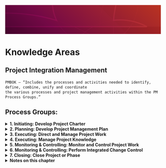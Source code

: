 <img src="header.png">

# Knowledge Areas 

## Project Integration Management 
```
PMBOK – “Includes the processes and activities needed to identify, define, combine, unify and coordinate 
the various processes and project management activities within the PM Process Groups.”
```
## Process Groups:
<details>
  <summary> <b> 1. Initiating: Develop Project Charter</b></summary>

<h3> Initiating: Develop Project Charter </h3>
<ul>
  <li> The process of developing a document to formally authorize a project or a phase </li>
  <li> Outlines the project objectives </li>
  <li> Defines the authority of the project manager</li>
  <li> Provides the project manager with the authority to put the resources together to project activities</li>
  <li> Establishes a direct link between the project and the strategic objectives of the organization and assures the organizational commitment to the project</li>
  <li> The approved project charter formally initiates the project</li>
</ul> 

<h3> Inputs:</h3> 

<ul>
  <li> <b>Business Documents: </b> Contain specific information as to why a project should be initiated. There are two main documents the business case and the benefits management plan. 
    <ul>
      <li> <b>Business Case: </b> Necessary information that determines whether or not the project is worth the required investment. Eg: Market Demand, Customer Request, Organizational Need, Legal requirement </li>
      <li> <b> Project Benefits Management Plan: </b> Describes the main benefits that the project will produce once it is completed and how to measure the benefits. The project benefit could be the product, service, or result. It maybe created by doing a cost-benefit analysis a project. </li>
    </ul>
  </li>
  
  <li> <b> Agreements:</b>
  <ul>
    <li> Service Level Agreements (SLA) </li>
    <li> Letters of intent </li>
   <li> Contract between the internal and external customer </li>
    <li> Work required to be performed for payment </li>
  </ul>
  </li>
  
  <li> <b> Enterprise Environmental Factors</b> </li>
  <li> <b> Organizational Process Assets </b></li>

  <li> <b> Project selection Methods: </b>
  <ul>
    <li> Benifit Cost Ratio (BCR): Ratio of benifit to cost. </li>
    <li> Economic Value Add (EVA): How much value a project has created for its shareholders </li>
    <li> Internal Rate of Return (IRR): The Projects return as an interest rate in percent </li>
    <li> Opportunity Cost, (Smaller is better) </li>
    <li> Payback Period, (Quicker is better) </li>
    <li> Present value (time value of money) and Net Present Value (time value of money w/costs factored in </li> 
    <li> ROI, (Return on Investment) </li> 
  </ul>
  </li>
  </ul>

<h3> Tools and Techniques:</h3>
<ul>
  <li> <b> Expert Judgment </b></li>
  <li> <b> Meetings </b></li>
  <li> <b> Data Gathering: </b> Techniques such as brainstorming, focus groups, and interviews. </li>
  <li> <b> Interpersonal and Team Skills :</b> Guide the development of the project, (Project Meetings, brainstorming, problem solving, & conflict resolution). Meeting management techniques will be needed in order to ensure meetings are run properly. </li>
</ul>

<h3> Output: </h3>
<ul>
<li> <b> Project Charter</b> 
     <ul>
       <li> Formally authorizes the existence of the project and it assigns the Project Manager and their Authority Level </li>
       <li> Signed by the organization Senior Management </li>
       <li> High Level requirements & risks </li>
       <li> Preliminary Project Budget and Schedule </li>
       <li> Project Purpose or justification </li>
     </ul>
</li>
<li> <b> Assumption Log: </b> A list of things that you perceive to be true (assumptions) and things that might constrain the project. </li>
</ul>
</details>

<details>
  <summary> <b> 2. Planning: Develop Project Management Plan </b></summary>

<h2>Planning: Develop Project Management Plan </h2>

<ul>
  <li> Process of defining, preparing, and coordinating all plan components and consolidating them into an integrated project management plan. </li>
  <li> Comprehensive document that outlines the basis of all project work and how the work will be performed </li>
  <li> Either summary or detailed </li> 
  <li> Contains Bbselines and plans </li>
  
</ul> 

<h3> Inputs:</h3> 

<ul>
  <li> <b> Project Charter: </b> Previous process (Develop Project Charter) </li>
  <li> <b> Outputs from other Planning Processes: </b> Outputs such as baselines and subsidiary management plans from the scope, time, cost, quality, risk, human resource, communication, procurement, and stakeholder planning processes are consolidated to create the Project Management Plan. </li>
  <li> <b> Enterprise Environmental Factors </b> </li>
  <li> <b> Organizational Process Assets </b> </li>
</ul>
  

<h3> Tools and Techniques:</h3> 

<ul>
  <li> Expert Judgment </li>
  <li> Data Gathering: Brainstorming, Checklists, Focus groups, Interview </li> 
  <li> Interpersonal and Team Skills: Conflict Management, Facilitation, Meeting Management </li> 
  <li> Meetings: Kick-off meeting </li>
</ul>


<h3> Outputs:</h3> 
<b> Project Management Plan </b> 
<ul>
  <li> Outlines how the project is executed, monitored and controlled, and closed </li> 
  <li> 4 Baselines: Scope, Schedule, Cost and Performance measurement</li>
  <li> 14 subsidiary plans</li>
  <li> Approved by either the Project Manager, Sponsor, Functional Manager, Program Manager, or in rare instances Senior Management</li>
  <li> Provides Guidance on project execution</li>
  <li> Formal Written piece of communication</li>
  <li> Only changed when a change request is generated and approved by the change control board</li>
</ul>

<ul>
  <li> <b>Process Improvement Plan: </b> Defines how processes that are used on the project will be evaluated and improved </li>
  <li> <b>Change Management Plan:</b> Defines how change requests will be managed, controlled, and formally authorized </li>
  <li> <b>Configuration Management Plan:</b> Defines how documentation changes concerning the project’s deliverables and processes will be managed </li>
  <li> <b>Performance Measurement Baseline:</b> This is a record of what the project had planned, scheduled, and budgeted in terms of scope, schedule, and cost performance </li>
  <li> <b>Project Life Cycle:</b> A representation of the generally sequential and sometimes overlapping project phases that a project typically goes through. </li>
  <li> <b>Management Review: </b> A review by the project manager, stakeholders, and management to evaluate whether the project has the expected performance or there is a necessity to take preventive or corrective actions </li>
</ul>   
    
</details>

<details>
  <summary> <b> 3. Executing: Direct and Manage Project Work </b></summary>

<h2>Executing: Direct and Manage Project Work </h2>


</details>

<details>
  <summary> <b> 4. Executing: Manage Project Knowledge </b></summary>

<h2>Executing: Manage Project Knowledge </h2>


</details>

<details>
  <summary> <b> 5. Monitoring & Controlling: Monitor and Control Project Work </b></summary>

<h2> Monitoring & Controlling: Monitor and Control Project Work </h2>

<ul>
  <li> Change request</li>
  <li> Work performance reports</li>
  <li> Project Management Plan updates</li>
  <li> Project Document updates</li>
</ul> 


</details>


<details>
  <summary> <b> 6. Monitoring & Controlling: Perform Integrated Change Control </b></summary>

<h2>Monitoring & Controlling: Perform Integrated Change Control  </h2>

"This is a hot topic, Anticipate lots of questions in the PMP exam"

<ol>
  <li> Review all change requests</li>
  <li> Communicating the decisions</li>
  <li> Process where you assess the change's impact on the project</li>
  <li> PM ultimately responsible for all changes</li>  
  <li> Any stakeholder may request change</li>
  <li> Change requests has to be in a written form</li>
  <li> Change control board: Group responsible for reviewing, evaluating, approving, decision making and communicating</li>
  
</ol> 

<b> Change Control Process </b>
<ol>
  <li> A stakeholder needs to indentify a need for a change</li>
  <li> PM asses the change and look for any other options for the change request.  Looks for the impact of the change request.</li>
  <li> The change request is submitted to the Change Control Board.</li>
  <li> If approved, the PM will adjust the Project Management Plan, and then manage the the project to the new plan.</li>
  <li> If it is not approved, the team goes back to the issue and develop a new change request, repeat step 1.</li>
  <li>

<h3> Inputs: </h3>
<ul>
  <li> Project Management Plan</li>
  <li> Project Documents</li>
  <li> Work Performance Report</li>
  <li> Change Requests  (this will be the main input)</li>
  <li> Entirprise Environment Factors</li>
  <li> Organizational Process Assets</li>
  <li> Export Judgement</li>
  <li> Meeting</li>
  <li> Data Analysis</li>
  <li> Change Control Tools</li>
     To amanage the change requests, status, and resulting decisions\
     Update the stakeholder sith current information
  <li>Approved Change Requests</li>
      Once the change control board members approve a change requests, it will be implemented in the Direct and Manage Project Work process.
  <li>Project Management Plan Updates</li>
  <li> Project Document updates</li>
        change log

</details>

<details>
  <summary> <b> 7. Closing: Close Project or Phase </b></summary>

<h2>Closing: Close Project or Phase </h2>
This is the last process of integration. Before you do this prcess, the deliverable will have to be accepted.


<ul>
  <li> Finalize all activities.</li>
  <li> Making certain that all documents and deliverables are up-to-date and that all issues are resolved.</li>
  <li> Confirming the delivery and formal acceptance of the deliverables by the customer</li>
  <li> Closing project accounts</li>
  <li> Reassing personal</li>
  <li> Confirming the formal acceptance of the seller's work</li>
  <li>  Audit project success or failure</li>
  <li>  Identify lesson learned, and archive project informaion for future use</li>
  <li>  Transfer the project's products, services, or results to the next phase or production and/ operations</li>
  <li> Investigate and document the reasons for the actions taken if the project is terminated before completion.</li>
</ul>

<h3> Inputs</h3>
<ul>
  <li> Project Charter</li>
  <li>  Project Management Plan</li>
  <li> Project Documents</li>
  <li>  Accepted Deliverables</li>
  <li> Business Documents</li>
  <li>  Aggrements</li>
  <li>  Procurement Documentations</li>
  <li> Organizational Process Assets</li>
</ul>

<h3>Tools and Techniques</h3>
<ul>
  </li>Expert Judgements</li>
  </li> Analytical Techniques</li>
        Ducument Analysis
        Trend Analysis
         Variance Analysis
  </li> Meetings</li>
</ul>


<h3> Outputs</h3>
<ul>
<li>Final Product service, or result transition</li>
    The transition of the deliverible to organization
<li> Final report
  <ul>
    <li>A summary of what took place in the project</li>
    <li> how successful was the project?</li>
    <li>Any variation in the baseline</li>
    </UL>
<li>Project Document Updates</li>
<li> Organizational Process Assets Updates</li>
</ul>
</details>

<details>
    <summary> <b> Notes on this chapter </b></summary>

<h3>Notes on this chapter</h3>
* **CBR** : Benefit-Cost Ratio, the bigger the number the better is the project
* **Business Document** is where the outline of the project is stated
* **An assumption og** is used to track all assumptions made throughout the project 
* The tool that is used for arranging a team with different skill set is a focus group, which is part of **Data Gathering**. “Meeting” and “interpersonal and team skills” do not involve a focus group.
* The **project management plan** contains the change management plan. 
Once a **change request** has been approved in the perform integrated change control process, the project manager will then execute the change in the **direct and manage project work process**
* Once a **Change  request** has been approved or rejected the project manager should update the *change log* to reflect the status of the change. 
* Once a deliverable has been accepted, the project manager should then conduct the **close project or phase** process. 
* **Explicit knowledge** is gained from words, pictures, and numbers, such as reading books. **Tacit** is generally from beliefs, insights, and experiences. 
* The first step in managing any issues on a project is to add it to the **issue log**. From there, the PM can get a **change request** to either change the vendor or add more time to the project. Once a change request has been approved, then the PM can update the **project management plan**.
* **The work performance data** will describe what is happening to the deliverable as it is being done.
* The **project charter** is used to authorize a project. 
* The **project management plan** and **stakeholder register** come after the charter is created. 
* The **business documents* are an input to create project charters.
* The **change management plan** is a part of the **project management plan** that will describes how to manage changes on a project. That includes getting them requested, assessed, approved, or rejected. 
* Once new knowledge has been acquired, the project manager should update the **lesson learned register**. 
* You should never stop work on a project without first understanding the impact of a change on a project. Never take action without first reviewing and assessing your information.
* The **final report** is an output of the close project or phase process that will document what happened on the project. 
* **Trend analysis** is used to analyze when a trend might be forming and where it’s going. **Variance analysis** is only used to find a variance, not to predict it. 


</details>







